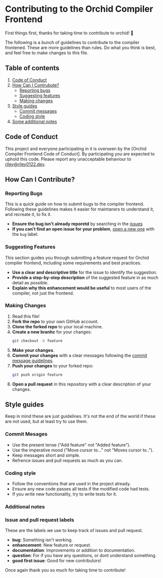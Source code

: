 # Contributing to the Orchid Compiler Frontend

First things first, thanks for taking time to contribute to orchid! 🎉

The following is a bunch of guidelines to contribute to the compiler frontened. These are more guidelines than rules. Do what you think is best, and feel free to make changes to this file.

## Table of contents

1. [Code of Conduct](#code-of-conduct)
2. [How Can I Contrubute?](#how-can-i-contribute)
    - [Reporting bugs](#reporting-bugs)
    - [Suggesting features](#suggesting-features)
    - [Making changes](#making-changes)
3. [Style guides](#style-guides)
    - [Commit messages](#commit-mesages)
    - [Coding style](#coding-style)
4. [Some additional notes](#additional-notes)

## Code of Conduct

This project and everyone participating in it is overseen by the [Orchid Compiler Frontend Code of Conduct]. By participating you are expected to uphold this code. Please report any unacceptable behaviour to [riley@riley0122.dev](mailto:riley@riley0122.dev).

## How Can I Contribute?

### Reporting Bugs

This is a quick guide on how to submit bugs to the compiler frontend. Following these guidelines makes it easier for maintaners to understand it, and recreate it, to fix it.

- **Ensure the bug isn't already reporetd** by searching in the [issues](https://github.com/orchid-lang/frontend/issues)
- **If you can't find an open issue for your problem**, [open a new one](https://github.com/orchid-lang/frontend/issues/new) with the `bug` label.

### Suggesting Features

This section guides you through submitting a feature request for Orchid compiler frontend, including some requirements and best practices.

- **Use a clear and descriptive title** for the issue to identify the suggestion.
- **Provide a step-by-step description** of the suggested feature in as much detail as possible.
- **Explain why this enhancement would be useful** to most users of the compiler, not just the frontend.

### Making Changes

1. Read this file!
2. **Fork the repo** to your own GitHub account.
3. **Clone the forked repo** to your local machine.
4. **Create a new branhc** for your changes:
    ```bash
    git checkout -b feature
    ```
5. **Make your changes**.
6. **Commit your changes** with a clear messages following the [commit message guidelines](#commit-mesages).
7. **Push your changes** to your forked repo:
    ```bash
    git push origin feature
    ```
8. **Open a pull request** in this repository with a clear description of your changes.

## Style guides

Keep in mind these are just guidelines. It's not the end of the world if these are not used, but at least try to use them.

### Commit Mesages

- Use the present tense ("Add feature" not "Added feature").
- Use the imperative mood ("Move cursor to..." not "Moves cursor to..").
- Keep messages short and simple.
- Refrence issues and pull requests as much as you can.

### Coding style

- Follow the conventions that are used in the project already.
- Ensure any new code passes all tests if the modified code had tests.
- If you write new functionality, try to write tests for it.

### Additional notes

### Issue and pull request labels

These are the labels we use to keep track of issues and pull request.

- **bug**: Something isn't working.
- **enhancement**: New feature or request.
- **documentation**: Improvements or addition to documentation.
- **question**: For if you have any questions, or dont understand something.
- **good first issue**: Good for new contributors!

Once again thank you so much for taking time to contribute!
